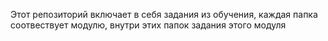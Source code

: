 Этот репозиторий включает в себя задания из обучения, каждая папка соотвествует модулю, внутри этих папок задания этого модуля

